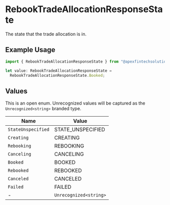 # RebookTradeAllocationResponseState

The state that the trade allocation is in.

## Example Usage

```typescript
import { RebookTradeAllocationResponseState } from "@apexfintechsolutions/ascend-sdk/models/components";

let value: RebookTradeAllocationResponseState =
  RebookTradeAllocationResponseState.Booked;
```

## Values

This is an open enum. Unrecognized values will be captured as the `Unrecognized<string>` branded type.

| Name                   | Value                  |
| ---------------------- | ---------------------- |
| `StateUnspecified`     | STATE_UNSPECIFIED      |
| `Creating`             | CREATING               |
| `Rebooking`            | REBOOKING              |
| `Canceling`            | CANCELING              |
| `Booked`               | BOOKED                 |
| `Rebooked`             | REBOOKED               |
| `Canceled`             | CANCELED               |
| `Failed`               | FAILED                 |
| -                      | `Unrecognized<string>` |